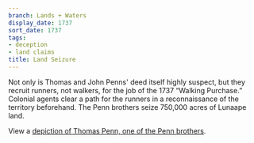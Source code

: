 ```yaml
---
branch: Lands + Waters
display_date: 1737
sort_date: 1737
tags:
- deception
- land claims
title: Land Seizure
---
```


Not only is Thomas and John Penns' deed itself highly suspect, but they recruit runners, not walkers, for the job of the 1737 “Walking Purchase.” Colonial agents clear a path for the runners in a reconnaissance of the territory beforehand. The Penn brothers seize 750,000 acres of Lunaape land.

View a [depiction of Thomas Penn, one of the Penn brothers](https://commons.wikimedia.org/wiki/File:Thomas_Penn_by_Arthur_Devis_(1712-1787).jpg#/media/File:Thomas_Penn_by_Arthur_Devis_(1712-1787).jpg).

